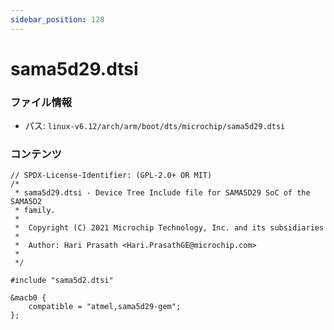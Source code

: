 ```yaml
---
sidebar_position: 128
---
```

# sama5d29.dtsi

### ファイル情報

- パス: `linux-v6.12/arch/arm/boot/dts/microchip/sama5d29.dtsi`

### コンテンツ

```dtsi
// SPDX-License-Identifier: (GPL-2.0+ OR MIT)
/*
 * sama5d29.dtsi - Device Tree Include file for SAMA5D29 SoC of the SAMA5D2
 * family.
 *
 *  Copyright (C) 2021 Microchip Technology, Inc. and its subsidiaries
 *
 *  Author: Hari Prasath <Hari.PrasathGE@microchip.com>
 *
 */

#include "sama5d2.dtsi"

&macb0 {
	compatible = "atmel,sama5d29-gem";
};

```
